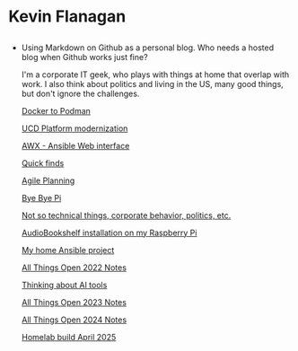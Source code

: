 # Kevin Flanagan
- ## 
  Using Markdown on Github as a personal blog.  Who needs a hosted blog when Github works just fine?  
  
  I'm a corporate IT geek, who plays with things at home that overlap with work. I also think about politics and living in the US, many good things, but don't ignore the challenges.

  [Docker to Podman](../Linux-DesktopStuff/README.md)
 
  [UCD Platform modernization](includes/PlatformModernization.md)
 
  [AWX - Ansible Web interface](includes/AWX.md)
  
  [Quick finds](includes/quick.md)
  
  [Agile Planning](includes/AgilePlanning.md)
  
  [Bye Bye Pi](includes/ByeByePi.md) 
  
  [Not so technical things, corporate behavior, politics, etc.](includes/Latest.md)
  
  [AudioBookshelf installation on my Raspberry Pi](includes/audiobookshelf.md)
  
  [My home Ansible project](includes/HomeAnsibleProject.md)
  
  [All Things Open 2022 Notes](includes/ATO2022Notes.md)
  
  [Thinking about AI tools](includes/AI%20tool%20thoughts.md)
  
  [All Things Open 2023 Notes](includes/ATO2023Notes.md)

  [All Things Open 2024 Notes](includes/ATO2024Notes.md)

  [Homelab build April 2025](includes/Kevin-Homelab.md)